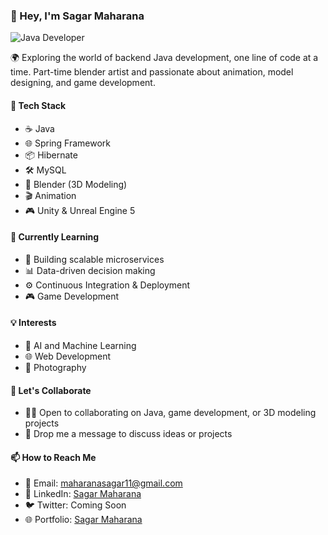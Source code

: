 ### 👋 Hey, I'm Sagar Maharana

![Java Developer](https://img.shields.io/badge/Backend%20Java%20Developer-Intermediate%20Level-yellow)

🌍 Exploring the world of backend Java development, one line of code at a time. Part-time blender artist and passionate about animation, model designing, and game development.

#### 🔧 Tech Stack
- ☕ Java
- 🌐 Spring Framework
- 📦 Hibernate
- 🛠 MySQL
- 🎨 Blender (3D Modeling)
- 🎬 Animation
- 🎮 Unity & Unreal Engine 5

#### 🌱 Currently Learning
- 🚀 Building scalable microservices
- 📊 Data-driven decision making
- ⚙️ Continuous Integration & Deployment
- 🎮 Game Development

#### 💡 Interests
- 🤖 AI and Machine Learning
- 🌐 Web Development
- 📸 Photography

#### 🚀 Let's Collaborate
- 👯‍♂️ Open to collaborating on Java, game development, or 3D modeling projects
- 💬 Drop me a message to discuss ideas or projects

#### 📫 How to Reach Me
- 📧 Email: maharanasagar11@gmail.com
- 💼 LinkedIn: [Sagar Maharana](https://www.linkedin.com/in/sagar-maharana-033094241/)
- 🐦 Twitter: Coming Soon
- 🌐 Portfolio: [Sagar Maharana](https://sagarmaharana-portfolio.netlify.app/)
